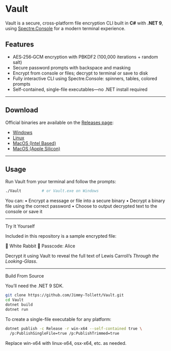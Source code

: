 # Vault

Vault is a secure, cross-platform file encryption CLI built in **C#** with **.NET 9**, using [Spectre.Console](https://github.com/spectreconsole/spectre-console) for a modern terminal experience.


## Features

- AES‑256‑GCM encryption with PBKDF2 (100,000 iterations + random salt)  
- Secure password prompts with backspace and masking  
- Encrypt from console or files; decrypt to terminal or save to disk  
- Fully interactive CLI using Spectre.Console: spinners, tables, colored prompts  
- Self-contained, single-file executables—no .NET install required  

---

## Download

Official binaries are available on the [Releases page](https://github.com/Jimmy-Tollett/Vault/releases/latest):
- [Windows](https://github.com/Jimmy-Tollett/Vault/releases/download/v1.0.0/Vault-win-x64.zip)
- [Linux](https://github.com/Jimmy-Tollett/Vault/releases/download/v1.0.0/Vault-linux-x64.zip)
- [MacOS (Intel Based)](https://github.com/Jimmy-Tollett/Vault/releases/download/v1.0.0/Vault-osx-x64.zip)
- [MacOS (Apple Silicon)](https://github.com/Jimmy-Tollett/Vault/releases/download/v1.0.0/Vault-osx-arm64.zip)

---

## Usage

Run Vault from your terminal and follow the prompts:

```bash
./Vault         # or Vault.exe on Windows
```

You can:
	•	Encrypt a message or file into a secure binary
	•	Decrypt a binary file using the correct password
	•	Choose to output decrypted text to the console or save it

---

Try It Yourself

Included in this repository is a sample encrypted file:

📂 White Rabbit
🔑 Passcode: Alice

Decrypt it using Vault to reveal the full text of Lewis Carroll’s *Through the Looking-Glass*.

---

Build From Source

You’ll need the .NET 9 SDK.

```bash
git clone https://github.com/Jimmy-Tollett/Vault.git
cd Vault
dotnet build
dotnet run
```

To create a single-file executable for any platform:

```bash
dotnet publish -c Release -r win-x64 --self-contained true \
  /p:PublishSingleFile=true /p:PublishTrimmed=true
```

Replace win-x64 with linux-x64, osx-x64, etc. as needed.
